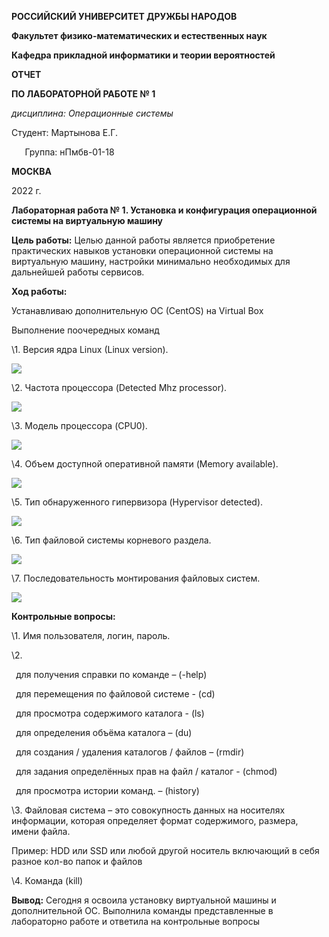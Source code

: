 ﻿**РОССИЙСКИЙ УНИВЕРСИТЕТ ДРУЖБЫ НАРОДОВ**

**Факультет физико-математических и естественных наук**

**Кафедра прикладной информатики и теории вероятностей**





**ОТЧЕТ** 

**ПО ЛАБОРАТОРНОЙ РАБОТЕ № 	1**

*дисциплина:	Операционные системы*		 









Студент: Мартынова Е.Г.                                    

`	`Группа: нПмбв-01-18                                      







**МОСКВА**

2022 г.

**Лабораторная работа № 1. Установка и конфигурация операционной системы на виртуальную машину**

**Цель работы:**  Целью данной работы является приобретение практических навыков установки операционной системы на виртуальную машину, настройки минимально необходимых для дальнейшей работы сервисов.

**Ход работы:**

Устанавливаю дополнительную ОС (СentOS) на Virtual Box 

Выполнение поочередных команд

\1. Версия ядра Linux (Linux version).

![](0fb22b98-d65b-4d8e-bbac-3b0568016e0e.001.png)

\2. Частота процессора (Detected Mhz processor).

![](0fb22b98-d65b-4d8e-bbac-3b0568016e0e.002.png)

\3. Модель процессора (CPU0).

![](0fb22b98-d65b-4d8e-bbac-3b0568016e0e.003.png)

\4. Объем доступной оперативной памяти (Memory available).

![](0fb22b98-d65b-4d8e-bbac-3b0568016e0e.004.png)

\5. Тип обнаруженного гипервизора (Hypervisor detected).

![](0fb22b98-d65b-4d8e-bbac-3b0568016e0e.005.png)

\6. Тип файловой системы корневого раздела.

![](0fb22b98-d65b-4d8e-bbac-3b0568016e0e.006.png)

\7. Последовательность монтирования файловых систем.

![](0fb22b98-d65b-4d8e-bbac-3b0568016e0e.007.png)


**Контрольные вопросы:**

\1. Имя пользователя, логин, пароль.

\2. 

` `для получения справки по команде – (-help)

` `для перемещения по файловой системе -  (cd)

` `для просмотра содержимого каталога -   (ls)

` `для определения объёма каталога – (du)

` `для создания / удаления каталогов / файлов – (rmdir)

` `для задания определённых прав на файл / каталог -  (chmod)

` `для просмотра истории команд. – (history)

\3. Файловая система – это совокупность данных на носителях информации, которая определяет формат содержимого, размера, имени файла.

Пример: HDD или SSD или любой другой носитель включающий в себя разное кол-во папок и файлов 

\4. Команда (kill)

**Вывод:** Сегодня я освоила установку виртуальной машины и дополнительной ОС. Выполнила команды представленные  в лабораторно работе и ответила на контрольные вопросы 
